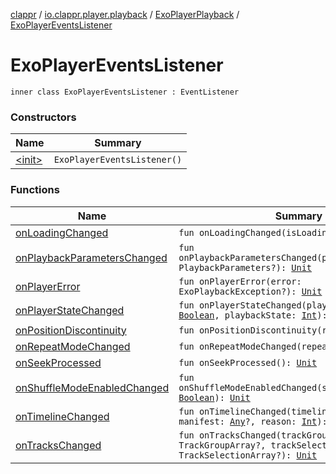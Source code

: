[clappr](../../../index.md) / [io.clappr.player.playback](../../index.md) / [ExoPlayerPlayback](../index.md) / [ExoPlayerEventsListener](./index.md)

# ExoPlayerEventsListener

`inner class ExoPlayerEventsListener : EventListener`

### Constructors

| Name | Summary |
|---|---|
| [&lt;init&gt;](-init-.md) | `ExoPlayerEventsListener()` |

### Functions

| Name | Summary |
|---|---|
| [onLoadingChanged](on-loading-changed.md) | `fun onLoadingChanged(isLoading: `[`Boolean`](https://kotlinlang.org/api/latest/jvm/stdlib/kotlin/-boolean/index.html)`): `[`Unit`](https://kotlinlang.org/api/latest/jvm/stdlib/kotlin/-unit/index.html) |
| [onPlaybackParametersChanged](on-playback-parameters-changed.md) | `fun onPlaybackParametersChanged(playbackParameters: PlaybackParameters?): `[`Unit`](https://kotlinlang.org/api/latest/jvm/stdlib/kotlin/-unit/index.html) |
| [onPlayerError](on-player-error.md) | `fun onPlayerError(error: ExoPlaybackException?): `[`Unit`](https://kotlinlang.org/api/latest/jvm/stdlib/kotlin/-unit/index.html) |
| [onPlayerStateChanged](on-player-state-changed.md) | `fun onPlayerStateChanged(playWhenReady: `[`Boolean`](https://kotlinlang.org/api/latest/jvm/stdlib/kotlin/-boolean/index.html)`, playbackState: `[`Int`](https://kotlinlang.org/api/latest/jvm/stdlib/kotlin/-int/index.html)`): `[`Unit`](https://kotlinlang.org/api/latest/jvm/stdlib/kotlin/-unit/index.html) |
| [onPositionDiscontinuity](on-position-discontinuity.md) | `fun onPositionDiscontinuity(reason: `[`Int`](https://kotlinlang.org/api/latest/jvm/stdlib/kotlin/-int/index.html)`): `[`Unit`](https://kotlinlang.org/api/latest/jvm/stdlib/kotlin/-unit/index.html) |
| [onRepeatModeChanged](on-repeat-mode-changed.md) | `fun onRepeatModeChanged(repeatMode: `[`Int`](https://kotlinlang.org/api/latest/jvm/stdlib/kotlin/-int/index.html)`): `[`Unit`](https://kotlinlang.org/api/latest/jvm/stdlib/kotlin/-unit/index.html) |
| [onSeekProcessed](on-seek-processed.md) | `fun onSeekProcessed(): `[`Unit`](https://kotlinlang.org/api/latest/jvm/stdlib/kotlin/-unit/index.html) |
| [onShuffleModeEnabledChanged](on-shuffle-mode-enabled-changed.md) | `fun onShuffleModeEnabledChanged(shuffleModeEnabled: `[`Boolean`](https://kotlinlang.org/api/latest/jvm/stdlib/kotlin/-boolean/index.html)`): `[`Unit`](https://kotlinlang.org/api/latest/jvm/stdlib/kotlin/-unit/index.html) |
| [onTimelineChanged](on-timeline-changed.md) | `fun onTimelineChanged(timeline: Timeline?, manifest: `[`Any`](https://kotlinlang.org/api/latest/jvm/stdlib/kotlin/-any/index.html)`?, reason: `[`Int`](https://kotlinlang.org/api/latest/jvm/stdlib/kotlin/-int/index.html)`): `[`Unit`](https://kotlinlang.org/api/latest/jvm/stdlib/kotlin/-unit/index.html) |
| [onTracksChanged](on-tracks-changed.md) | `fun onTracksChanged(trackGroups: TrackGroupArray?, trackSelections: TrackSelectionArray?): `[`Unit`](https://kotlinlang.org/api/latest/jvm/stdlib/kotlin/-unit/index.html) |
